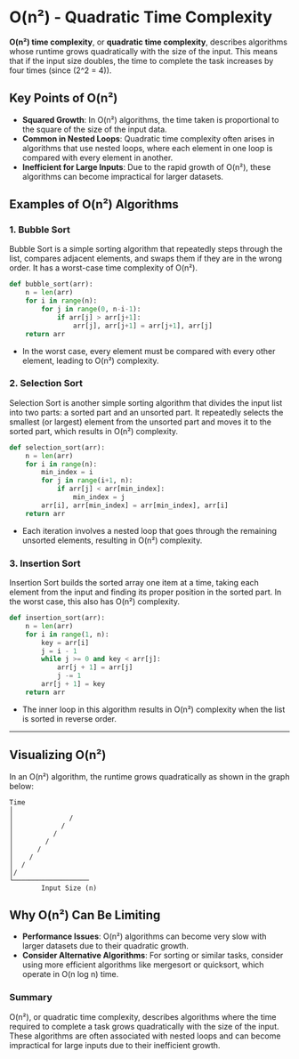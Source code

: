 # O(n²) - Quadratic Time Complexity

**O(n²) time complexity**, or **quadratic time complexity**, describes algorithms whose runtime grows quadratically with the size of the input. This means that if the input size doubles, the time to complete the task increases by four times (since \(2^2 = 4\)).

## Key Points of O(n²)

- **Squared Growth**: In O(n²) algorithms, the time taken is proportional to the square of the size of the input data.
- **Common in Nested Loops**: Quadratic time complexity often arises in algorithms that use nested loops, where each element in one loop is compared with every element in another.
- **Inefficient for Large Inputs**: Due to the rapid growth of O(n²), these algorithms can become impractical for larger datasets.

## Examples of O(n²) Algorithms

### 1. Bubble Sort

Bubble Sort is a simple sorting algorithm that repeatedly steps through the list, compares adjacent elements, and swaps them if they are in the wrong order. It has a worst-case time complexity of O(n²).

```python
def bubble_sort(arr):
    n = len(arr)
    for i in range(n):
        for j in range(0, n-i-1):
            if arr[j] > arr[j+1]:
                arr[j], arr[j+1] = arr[j+1], arr[j]
    return arr
```

- In the worst case, every element must be compared with every other element, leading to O(n²) complexity.

### 2. Selection Sort

Selection Sort is another simple sorting algorithm that divides the input list into two parts: a sorted part and an unsorted part. It repeatedly selects the smallest (or largest) element from the unsorted part and moves it to the sorted part, which results in O(n²) complexity.

```python
def selection_sort(arr):
    n = len(arr)
    for i in range(n):
        min_index = i
        for j in range(i+1, n):
            if arr[j] < arr[min_index]:
                min_index = j
        arr[i], arr[min_index] = arr[min_index], arr[i]
    return arr
```

- Each iteration involves a nested loop that goes through the remaining unsorted elements, resulting in O(n²) complexity.

### 3. Insertion Sort

Insertion Sort builds the sorted array one item at a time, taking each element from the input and finding its proper position in the sorted part. In the worst case, this also has O(n²) complexity.

```python
def insertion_sort(arr):
    n = len(arr)
    for i in range(1, n):
        key = arr[i]
        j = i - 1
        while j >= 0 and key < arr[j]:
            arr[j + 1] = arr[j]
            j -= 1
        arr[j + 1] = key
    return arr
```

- The inner loop in this algorithm results in O(n²) complexity when the list is sorted in reverse order.

---

## Visualizing O(n²)

In an O(n²) algorithm, the runtime grows quadratically as shown in the graph below:

```
Time
│
│              /
│            /
│          /
│        /
│      /
│    /
│  /
│/
└───────────────────
        Input Size (n)
```

## Why O(n²) Can Be Limiting

- **Performance Issues**: O(n²) algorithms can become very slow with larger datasets due to their quadratic growth.
- **Consider Alternative Algorithms**: For sorting or similar tasks, consider using more efficient algorithms like mergesort or quicksort, which operate in O(n log n) time.

### Summary

O(n²), or quadratic time complexity, describes algorithms where the time required to complete a task grows quadratically with the size of the input. These algorithms are often associated with nested loops and can become impractical for large inputs due to their inefficient growth.
